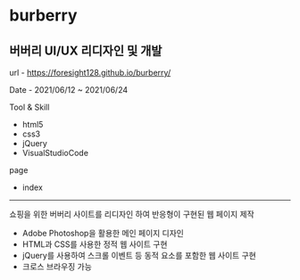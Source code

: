 # burberry
## 버버리 UI/UX 리디자인 및 개발

url - https://foresight128.github.io/burberry/

Date - 2021/06/12 ~ 2021/06/24

Tool & Skill
- html5
- css3
- jQuery
- VisualStudioCode

page
- index

* * *

쇼핑을 위한 버버리 사이트를 리디자인 하여 반응형이 구현된 웹 페이지 제작

- Adobe Photoshop을 활용한 메인 페이지 디자인
- HTML과 CSS를 사용한 정적 웹 사이트 구현
- jQuery를 사용하여 스크롤 이벤트 등 동적 요소를 포함한 웹 사이트 구현
- 크로스 브라우징 가능

